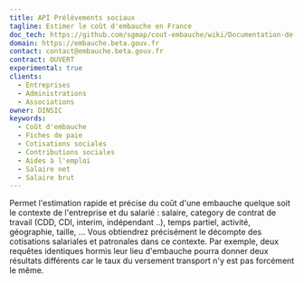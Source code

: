 ```yaml
---
title: API Prélèvements sociaux
tagline: Estimer le coût d'embauche en France
doc_tech: https://github.com/sgmap/cout-embauche/wiki/Documentation-de-l'API-pr%C3%A9l%C3%A8vements-sociaux
domain: https://embauche.beta.gouv.fr
contact: contact@embauche.beta.gouv.fr
contract: OUVERT
experimental: true
clients:
  - Entreprises
  - Administrations
  - Associations
owner: DINSIC
keywords:
  - Coût d'embauche
  - Fiches de paie
  - Cotisations sociales
  - Contributions sociales
  - Aides à l'emploi
  - Salaire net
  - Salaire brut
---
```


Permet l'estimation rapide et précise du coût d'une embauche quelque soit le contexte de l'entreprise et du salarié : salaire, category de contrat de travail (CDD, CDI, interim, indépendant ..), temps partiel, activité, géographie, taille, ... Vous obtiendrez précisément le décompte des cotisations salariales et patronales dans ce contexte. Par exemple, deux requêtes identiques hormis leur lieu d'embauche pourra donner deux résultats différents car le taux du versement transport n'y est pas forcément le même.
